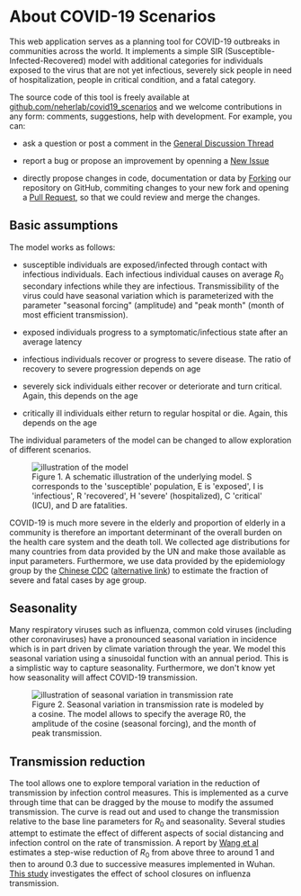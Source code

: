 # About COVID-19 Scenarios

This web application serves as a planning tool for COVID-19 outbreaks in communities across the world.
It implements a simple SIR (Susceptible-Infected-Recovered) model with additional categories for individuals exposed to the virus that are not yet infectious,
severely sick people in need of hospitalization, people in critical condition, and a fatal category.

The source code of this tool is freely available at [github.com/neherlab/covid19_scenarios](https://github.com/neherlab/covid19_scenarios) and we welcome contributions in any form: comments, suggestions, help with development. For example, you can:

 - ask a question or post a comment in the [General Discussion Thread](https://github.com/neherlab/covid19_scenarios/issues/18)

 - report a bug or propose an improvement by openning a [New Issue](https://github.com/neherlab/covid19_scenarios/issues/new/choose)

 - directly propose changes in code, documentation or data by [Forking](https://github.com/neherlab/covid19_scenarios/fork) our repository on GitHub, commiting changes to your new fork and opening a [Pull Request](https://github.com/neherlab/covid19_scenarios/fork), so that we could review and merge the changes.


## Basic assumptions

The model works as follows:

 - susceptible individuals are exposed/infected through contact with infectious individuals. Each infectious individual causes on average $R_0$ secondary infections while they are infectious.
Transmissibility of the virus could have seasonal variation which is parameterized with the parameter
"seasonal forcing" (amplitude) and "peak month" (month of most efficient transmission).

 - exposed individuals progress to a symptomatic/infectious state after an average latency

 - infectious individuals recover or progress to severe disease. The ratio of recovery to severe progression depends on age

 - severely sick individuals either recover or deteriorate and turn critical. Again, this depends on the age

 - critically ill individuals either return to regular hospital or die. Again, this depends on the age

The individual parameters of the model can be changed to allow exploration of different scenarios.

<figure className="figure w-100 text-center">
  <img src={'../assets/img/model_sketch.svg'} className="w-75 figure-img" alt="illustration of the model" />
  <figcaption className="figure-caption text-center">
    Figure 1. A schematic illustration of the underlying model. S corresponds to the 'susceptible' population,
    E is 'exposed', I is 'infectious', R 'recovered', H 'severe' (hospitalized), C 'critical' (ICU), and D are
    fatalities.
  </figcaption>
</figure>

COVID-19 is much more severe in the elderly and proportion of elderly in a community is therefore an important determinant of the overall burden on the health care system and the death toll. We collected age distributions for many countries from data provided by the UN and make those available as input parameters. Furthermore, we use data provided by the epidemiology group by the [Chinese CDC](http://weekly.chinacdc.cn/en/article/id/e53946e2-c6c4-41e9-9a9b-fea8db1a8f51) ([alternative link](https://web.archive.org/web/20200320025420/weekly.chinacdc.cn/en/article/id/e53946e2-c6c4-41e9-9a9b-fea8db1a8f51)) to estimate the fraction of severe and fatal cases by age group.

## Seasonality

Many respiratory viruses such as influenza, common cold viruses (including other coronaviruses) have a pronounced seasonal variation in incidence which is in part driven by climate variation through the year. We model this seasonal variation using a sinusoidal function with an annual period. This is a simplistic way to capture seasonality. Furthermore, we don't know yet how seasonality will affect COVID-19 transmission.

<figure className="figure w-100 text-center">
  <img
    src={'../assets/img/seasonal_illustration.svg'}
    className="w-75 figure-img img-fluid"
    alt="illustration of seasonal variation in transmission rate"
  />
  <figcaption className="figure-caption text-center">
    Figure 2. Seasonal variation in transmission rate is modeled by a cosine. The model allows to specify the
    average R0, the amplitude of the cosine (seasonal forcing), and the month of peak transmission.
  </figcaption>
</figure>


## Transmission reduction

The tool allows one to explore temporal variation in the reduction of transmission by infection control measures.
This is implemented as a curve through time that can be dragged by the mouse to modify the assumed transmission. The curve is read out and used to change the transmission relative to the base line parameters for $R_0$ and seasonality.
Several studies attempt to estimate the effect of different aspects of social distancing and infection control on the rate of transmission.
A report by [Wang et al](https://www.medrxiv.org/content/10.1101/2020.03.03.20030593v1) estimates a step-wise reduction of $R_0$ from above three to around 1 and then to around 0.3 due to successive measures implemented in Wuhan.
[This study](https://www.pnas.org/content/116/27/13174) investigates the effect of school closures on influenza transmission.
